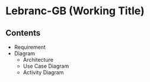 # Lebranc-GB (Working Title)

## Contents

- Requirement
- Diagram
  - Architecture
  - Use Case Diagram
  - Activity Diagram
